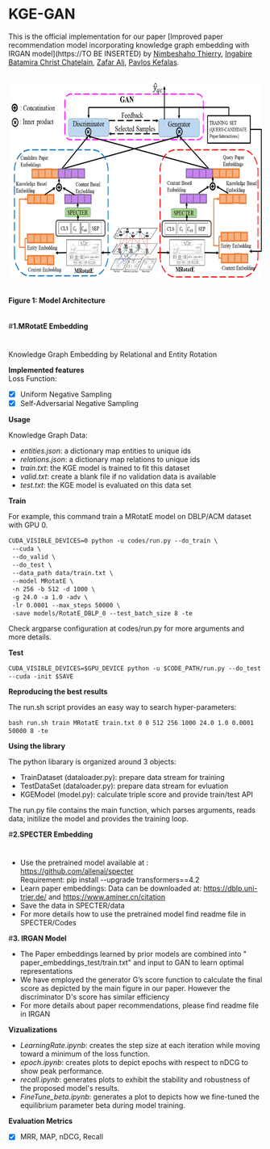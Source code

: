 # KGE-GAN

This is the official implementation for our paper [Improved paper recommendation model incorporating  knowledge graph embedding with IRGAN model](https://TO BE INSERTED) by [Nimbeshaho Thierry](https://scholar.google.com/citations?user=eJ2WT9UAAAAJ&hl=en), [Ingabire Batamira Christ Chatelain](https://scholar.google.com/citations?hl=en&user=taiWWHMAAAAJ), [Zafar Ali](https://scholar.google.com/citations?user=cgBnRTcAAAAJ&hl=en), [Pavlos Kefalas](https://scholar.google.com/citations?hl=en&user=QaBjHzQAAAAJ&view_op=list_works&sortby=pubdate).

\
<img src="ModelFramework.png" width="804px" height="390px"/>

\
        **Figure 1: Model Architecture**
          \
          \
          \
#**1.MRotatE Embedding**

#
Knowledge Graph Embedding by Relational and Entity Rotation

**Implemented features**\
Loss Function:

 - [x] Uniform Negative Sampling
 - [x] Self-Adversarial Negative Sampling

**Usage**

Knowledge Graph Data:
 - *entities.json*: a dictionary map entities to unique ids
 - *relations.json*: a dictionary map relations to unique ids
 - *train.txt*: the KGE model is trained to fit this dataset
 - *valid.txt*: create a blank file if no validation data is available
 - *test.txt*: the KGE model is evaluated on this data set

**Train**

For example, this command train a MRotatE model on DBLP/ACM dataset with GPU 0.
```
CUDA_VISIBLE_DEVICES=0 python -u codes/run.py --do_train \
 --cuda \
 --do_valid \
 --do_test \
 --data_path data/train.txt \
 --model MRotatE \
 -n 256 -b 512 -d 1000 \
 -g 24.0 -a 1.0 -adv \
 -lr 0.0001 --max_steps 50000 \
 -save models/RotatE_DBLP_0 --test_batch_size 8 -te
```
   Check argparse configuration at codes/run.py for more arguments and more details.

**Test**

    CUDA_VISIBLE_DEVICES=$GPU_DEVICE python -u $CODE_PATH/run.py --do_test --cuda -init $SAVE

**Reproducing the best results**


The run.sh script provides an easy way to search hyper-parameters:

    bash run.sh train MRotatE train.txt 0 0 512 256 1000 24.0 1.0 0.0001 50000 8 -te



**Using the library**

The python libarary is organized around 3 objects:

 - TrainDataset (dataloader.py): prepare data stream for training
 - TestDataSet (dataloader.py): prepare data stream for evluation
 - KGEModel (model.py): calculate triple score and provide train/test API

The run.py file contains the main function, which parses arguments, reads data, initilize the model and provides the training loop.


#**2.SPECTER  Embedding**
#
- Use the pretrained model available at : https://github.com/allenai/specter    \
 Requirement: pip install --upgrade transformers==4.2     
- Learn paper embeddings: Data can be downloaded at: https://dblp.uni-trier.de/  and https://www.aminer.cn/citation 
- Save  the data in SPECTER/data
-  For more details how to use  the pretrained model find readme file in SPECTER/Codes 
 
#**3. IRGAN Model**
- The Paper embeddings learned by  prior models are combined into " paper_embeddings_test/train.txt" and  input to GAN  to learn optimal representations
- We have employed  the generator G’s score function to calculate the final score as depicted by the main figure  in our paper.  However the discriminator  D's score has similar efficiency
- For more details about paper  recommendations, please find readme file in IRGAN

**Vizualizations**
- *LearningRate.ipynb*: creates the step size at each iteration while moving toward a minimum of the loss function.
- *epoch.ipynb*: creates plots to depict epochs with respect to nDCG to show peak performance.
- *recall.ipynb*: generates plots to exhibit the stability and robustness of the proposed model's results.
- *FineTune_beta.ipynb*:  generates a  plot  to depicts how we fine-tuned the equilibrium parameter beta during model training.




**Evaluation Metrics**

 - [x] MRR, MAP, nDCG, Recall


